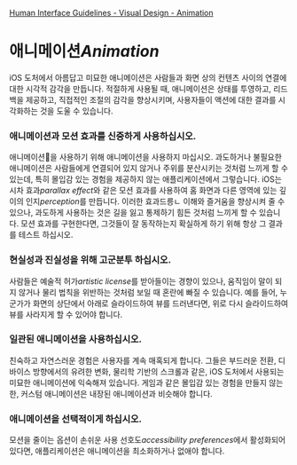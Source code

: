 [Human Interface Guidelines - Visual Design - Animation](https://developer.apple.com/design/human-interface-guidelines/ios/visual-design/animation/)

# 애니메이션*Animation*

iOS 도처에서 아름답고 미묘한 애니메이션은 사람들과 화면 상의 컨텐츠 사이의 연결에 대한 시각적 감각을 만듭니다. 적절하게 사용될 때, 애니메이션은 상태를 투영하고, 리드백을 제공하고, 직접적인 조절의 감각을 향상시키며, 사용자들이 액션에 대한 결과를 시각화하는 것을 도울 수 있습니다.

### 애니메이션과 모션 효과를 신중하게 사용하십시오.

애니메이션을 사용하기 위해 애니메이션을 사용하지 마십시오. 과도하거나 불필요한 애니메이션은 사람들에게 연결되어 있지 않거나 주위를 분산시키는 것처럼 느끼게 할 수 있는데, 특히 몰입감 있는 경험을 제공하지 않는 애플리케이션에서 그렇습니다. iOS는 시차 효과*parallax effect*와 같은 모션 효과를 사용하여 홈 화면과 다른 영역에 있는 깊이의 인지*perception*를 만듭니다. 이러한 효과드릉ㄴ 이해와 즐거움을 향상시켜 줄 수 있으나, 과도하게 사용하는 것은 길을 잃고 통제하기 힘든 것처럼 느끼게 할 수 있습니다. 모션 효과를 구현한다면, 그것들이 잘 동작하는지 확실하게 하기 위해 항상 그 결과를 테스트 하십시오.

### 현실성과 진실성을 위해 고군분투 하십시오.

사람들은 예술적 허가*artistic license*를 받아들이는 경향이 있으나, 움직임이 말이 되지 않거나 물리 법칙을 위반하는 것처럼 보일 때 혼란에 빠질 수 있습니다. 예를 들어, 누군가가 화면의 상단에서 아래로 슬라이드하여 뷰를 드러낸다면, 위로 다시 슬라이드하여 뷰를 사라지게 할 수 있어야 합니다.

### 일관된 애니메이션을 사용하십시오.

친숙하고 자연스러운 경험은 사용자를 계속 매혹되게 합니다. 그들은 부드러운 전환, 디바이스 방향에서의 유려한 변화, 물리학 기반의 스크롤과 같은, iOS 도처에서 사용되는 미묘한 애니메이션에 익숙해져 있습니다. 게임과 같은 몰입감 있는 경험을 만들지 않는 한, 커스텀 애니메이션은 내장된 애니메이션과 비슷해야 합니다.

### 애니메이션을 선택적이게 하십시오.

모션을 줄이는 옵션이 손쉬운 사용 선호도*accessibility preferences*에서 활성화되어 있다면, 애플리케이션은 애니메이션을 최소화하거나 없애야 합니다.